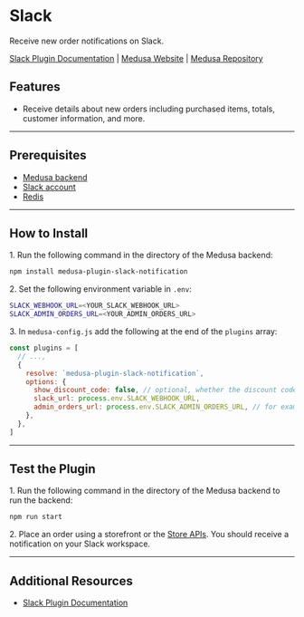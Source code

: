 # Slack

Receive new order notifications on Slack.

[Slack Plugin Documentation](https://docs.medusajs.com/plugins/notifications/slack) | [Medusa Website](https://medusajs.com) | [Medusa Repository](https://github.com/medusajs/medusa)

## Features

- Receive details about new orders including purchased items, totals, customer information, and more.

---

## Prerequisites

- [Medusa backend](https://docs.medusajs.com/development/backend/install)
- [Slack account](https://slack.com)
- [Redis](https://docs.medusajs.com/development/backend/prepare-environment#redis)

---

## How to Install

1\. Run the following command in the directory of the Medusa backend:

  ```bash
  npm install medusa-plugin-slack-notification
  ```

2\. Set the following environment variable in `.env`:

  ```bash
  SLACK_WEBHOOK_URL=<YOUR_SLACK_WEBHOOK_URL>
  SLACK_ADMIN_ORDERS_URL=<YOUR_ADMIN_ORDERS_URL>
  ```

3\. In `medusa-config.js` add the following at the end of the `plugins` array:

  ```js
  const plugins = [
    // ...,
    {
      resolve: `medusa-plugin-slack-notification`,
      options: {
        show_discount_code: false, // optional, whether the discount code should be shown in notifications
        slack_url: process.env.SLACK_WEBHOOK_URL,
        admin_orders_url: process.env.SLACK_ADMIN_ORDERS_URL, // for example, http://localhost:7001/a/order
      },
    },
  ]
  ```

---

## Test the Plugin

1\. Run the following command in the directory of the Medusa backend to run the backend:

  ```bash
  npm run start
  ```

2\. Place an order using a storefront or the [Store APIs](https://docs.medusajs.com/api/store). You should receive a notification on your Slack workspace.

---

## Additional Resources

- [Slack Plugin Documentation](https://docs.medusajs.com/plugins/notifications/slack)
